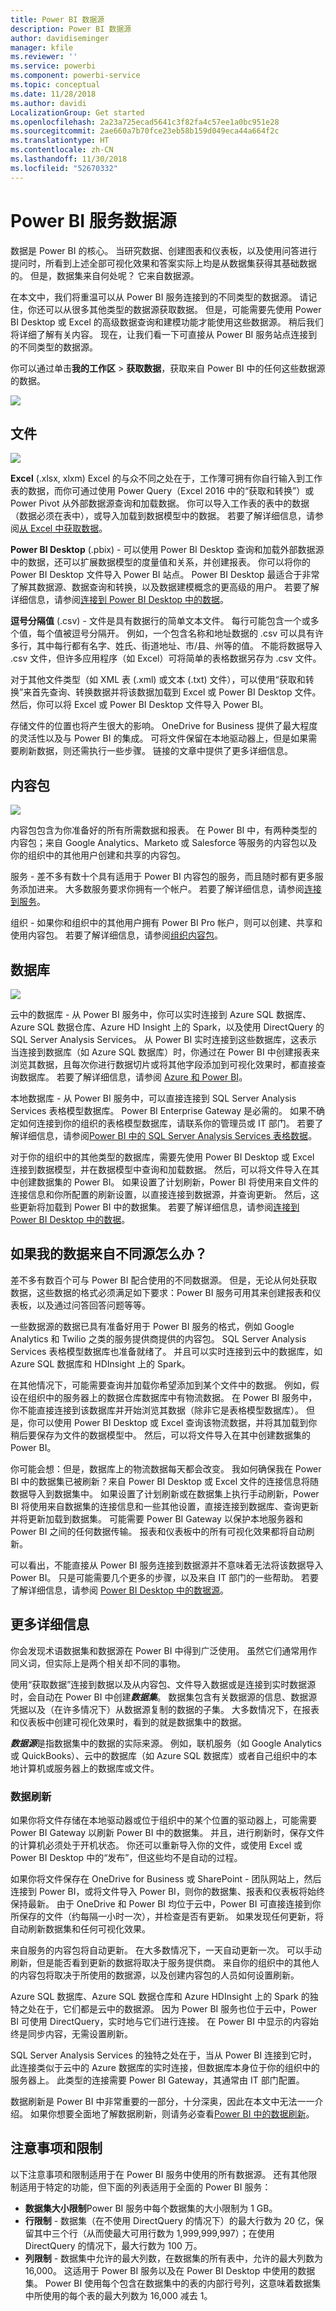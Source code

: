 ```yaml
---
title: Power BI 数据源
description: Power BI 数据源
author: davidiseminger
manager: kfile
ms.reviewer: ''
ms.service: powerbi
ms.component: powerbi-service
ms.topic: conceptual
ms.date: 11/28/2018
ms.author: davidi
LocalizationGroup: Get started
ms.openlocfilehash: 2a23a725ecad5641c3f82fa4c57ee1a0bc951e28
ms.sourcegitcommit: 2ae660a7b70fce23eb58b159d049eca44a664f2c
ms.translationtype: HT
ms.contentlocale: zh-CN
ms.lasthandoff: 11/30/2018
ms.locfileid: "52670332"
---
```

# <a name="data-sources-for-the-power-bi-service"></a>Power BI 服务数据源
数据是 Power BI 的核心。 当研究数据、创建图表和仪表板，以及使用问答进行提问时，所看到上述全部可视化效果和答案实际上均是从数据集获得其基础数据的。 但是，数据集来自何处呢？ 它来自数据源。

在本文中，我们将重温可以从 Power BI 服务连接到的不同类型的数据源。 请记住，你还可以从很多其他类型的数据源获取数据。 但是，可能需要先使用 Power BI Desktop 或 Excel 的高级数据查询和建模功能才能使用这些数据源。 稍后我们将详细了解有关内容。 现在，让我们看一下可直接从 Power BI 服务站点连接到的不同类型的数据源。

你可以通过单击**我的工作区** > **获取数据**，获取来自 Power BI 中的任何这些数据源的数据。

![](media/service-get-data/pbi_getdata_startscreen.png)

## <a name="files"></a>文件
![](media/service-get-data/pbi_getdata_files.png)

**Excel** (.xlsx, xlxm) Excel 的与众不同之处在于，工作薄可拥有你自行输入到工作表的数据，而你可通过使用 Power Query（Excel 2016 中的“获取和转换”）或 Power Pivot 从外部数据源查询和加载数据。 你可以导入工作表的表中的数据（数据必须在表中），或导入加载到数据模型中的数据。 若要了解详细信息，请参阅[从 Excel 中获取数据](service-get-data-from-files.md)。

**Power BI Desktop** (.pbix) - 可以使用 Power BI Desktop 查询和加载外部数据源中的数据，还可以扩展数据模型的度量值和关系，并创建报表。 你可以将你的 Power BI Desktop 文件导入 Power BI 站点。 Power BI Desktop 最适合于非常了解其数据源、数据查询和转换，以及数据建模概念的更高级的用户。 若要了解详细信息，请参阅[连接到 Power BI Desktop 中的数据](desktop-connect-to-data.md)。

**逗号分隔值** (.csv) - 文件是具有数据行的简单文本文件。 每行可能包含一个或多个值，每个值被逗号分隔开。 例如，一个包含名称和地址数据的 .csv 可以具有许多行，其中每行都有名字、姓氏、街道地址、市/县、州等的值。 不能将数据导入 .csv 文件，但许多应用程序（如 Excel）可将简单的表格数据另存为 .csv 文件。

对于其他文件类型（如 XML 表 (.xml) 或文本 (.txt) 文件），可以使用“获取和转换”来首先查询、转换数据并将该数据加载到 Excel 或 Power BI Desktop 文件。 然后，你可以将 Excel 或 Power BI Desktop 文件导入 Power BI。

存储文件的位置也将产生很大的影响。 OneDrive for Business 提供了最大程度的灵活性以及与 Power BI 的集成。 可将文件保留在本地驱动器上，但是如果需要刷新数据，则还需执行一些步骤。 链接的文章中提供了更多详细信息。

## <a name="content-packs"></a>内容包
![](media/service-get-data/pbi_getdata_contentpacks.png)

内容包包含为你准备好的所有所需数据和报表。 在 Power BI 中，有两种类型的内容包；来自 Google Analytics、Marketo 或 Salesforce 等服务的内容包以及你的组织中的其他用户创建和共享的内容包。

服务 - 差不多有数十个具有适用于 Power BI 内容包的服务，而且随时都有更多服务添加进来。 大多数服务要求你拥有一个帐户。 若要了解详细信息，请参阅[连接到服务](consumer/end-user-connect-to-services.md)。

组织 - 如果你和组织中的其他用户拥有 Power BI Pro 帐户，则可以创建、共享和使用内容包。 若要了解详细信息，请参阅[组织内容包](service-organizational-content-pack-introduction.md)。

## <a name="databases"></a>数据库
![](media/service-get-data/pbi_getdata_databases.png)

云中的数据库 - 从 Power BI 服务中，你可以实时连接到 Azure SQL 数据库、Azure SQL 数据仓库、Azure HD Insight 上的 Spark，以及使用 DirectQuery 的 SQL Server Analysis Services。 从 Power BI 实时连接到这些数据库，这表示当连接到数据库（如 Azure SQL 数据库）时，你通过在 Power BI 中创建报表来浏览其数据，且每次你进行数据切片或将其他字段添加到可视化效果时，都直接查询数据库。 若要了解详细信息，请参阅 [Azure 和 Power BI](service-azure-and-power-bi.md)。

本地数据库 - 从 Power BI 服务中，可以直接连接到 SQL Server Analysis Services 表格模型数据库。 Power BI Enterprise Gateway 是必需的。 如果不确定如何连接到你的组织的表格模型数据库，请联系你的管理员或 IT 部门。 若要了解详细信息，请参阅[Power BI 中的 SQL Server Analysis Services 表格数据](sql-server-analysis-services-tabular-data.md)。

对于你的组织中的其他类型的数据库，需要先使用 Power BI Desktop 或 Excel 连接到数据模型，并在数据模型中查询和加载数据。 然后，可以将文件导入在其中创建数据集的 Power BI。 如果设置了计划刷新，Power BI 将使用来自文件的连接信息和你所配置的刷新设置，以直接连接到数据源，并查询更新。 然后，这些更新将加载到 Power BI 中的数据集。 若要了解详细信息，请参阅[连接到 Power BI Desktop 中的数据](desktop-connect-to-data.md)。

## <a name="what-if-my-data-comes-from-a-different-source"></a>如果我的数据来自不同源怎么办？
差不多有数百个可与 Power BI 配合使用的不同数据源。 但是，无论从何处获取数据，这些数据的格式必须满足如下要求：Power BI 服务可用其来创建报表和仪表板，以及通过问答回答问题等等。

一些数据源的数据已具有准备好用于 Power BI 服务的格式，例如 Google Analytics 和 Twilio 之类的服务提供商提供的内容包。 SQL Server Analysis Services 表格模型数据库也准备就绪了。 并且可以实时连接到云中的数据库，如 Azure SQL 数据库和 HDInsight 上的 Spark。

在其他情况下，可能需要查询并加载你希望添加到某个文件中的数据。 例如，假设在组织中的服务器上的数据仓库数据库中有物流数据。 在 Power BI 服务中，你不能直接连接到该数据库并开始浏览其数据（除非它是表格模型数据库）。 但是，你可以使用 Power BI Desktop 或 Excel 查询该物流数据，并将其加载到你稍后要保存为文件的数据模型中。 然后，可以将文件导入在其中创建数据集的 Power BI。

你可能会想：但是，数据库上的物流数据每天都会改变。 我如何确保我在 Power BI 中的数据集已被刷新？来自 Power BI Desktop 或 Excel 文件的连接信息将随数据导入到数据集中。 如果设置了计划刷新或在数据集上执行手动刷新，Power BI 将使用来自数据集的连接信息和一些其他设置，直接连接到数据库、查询更新并将更新加载到数据集。 可能需要 Power BI Gateway 以保护本地服务器和 Power BI 之间的任何数据传输。 报表和仪表板中的所有可视化效果都将自动刷新。

可以看出，不能直接从 Power BI 服务连接到数据源并不意味着无法将该数据导入 Power BI。 只是可能需要几个更多的步骤，以及来自 IT 部门的一些帮助。 若要了解详细信息，请参阅 [Power BI Desktop 中的数据源](desktop-data-sources.md)。

## <a name="some-more-details"></a>更多详细信息
你会发现术语数据集和数据源在 Power BI 中得到广泛使用。 虽然它们通常用作同义词，但实际上是两个相关却不同的事物。

使用“获取数据”连接到数据以及从内容包、文件导入数据或是连接到实时数据源时，会自动在 Power BI 中创建***数据集***。 数据集包含有关数据源的信息、数据源凭据以及（在许多情况下）从数据源复制的数据的子集。 大多数情况下，在报表和仪表板中创建可视化效果时，看到的就是数据集中的数据。

***数据源***是指数据集中的数据的实际来源。 例如，联机服务（如 Google Analytics 或 QuickBooks）、云中的数据库（如 Azure SQL 数据库）或者自己组织中的本地计算机或服务器上的数据库或文件。

### <a name="data-refresh"></a>数据刷新
如果你将文件存储在本地驱动器或位于组织中的某个位置的驱动器上，可能需要 Power BI Gateway 以刷新 Power BI 中的数据集。 并且，进行刷新时，保存文件的计算机必须处于开机状态。 你还可以重新导入你的文件，或使用 Excel 或 Power BI Desktop 中的“发布”，但这些均不是自动的过程。

如果你将文件保存在 OneDrive for Business 或 SharePoint - 团队网站上，然后连接到 Power BI，或将文件导入 Power BI，则你的数据集、报表和仪表板将始终保持最新。 由于 OneDrive 和 Power BI 均位于云中，Power BI 可直接连接到你所保存的文件（约每隔一小时一次），并检查是否有更新。 如果发现任何更新，将自动刷新数据集和任何可视化效果。

来自服务的内容包将自动更新。 在大多数情况下，一天自动更新一次。 可以手动刷新，但是能否看到更新的数据将取决于服务提供商。 来自你的组织中的其他人的内容包将取决于所使用的数据源，以及创建内容包的人员如何设置刷新。

Azure SQL 数据库、Azure SQL 数据仓库和 Azure HDInsight 上的 Spark 的独特之处在于，它们都是云中的数据源。 因为 Power BI 服务也位于云中，Power BI 可使用 DirectQuery，实时地与它们进行连接。 在 Power BI 中显示的内容始终是同步内容，无需设置刷新。

SQL Server Analysis Services 的独特之处在于，当从 Power BI 连接到它时，此连接类似于云中的 Azure 数据库的实时连接，但数据库本身位于你的组织中的服务器上。 此类型的连接需要 Power BI Gateway，其通常由 IT 部门配置。

数据刷新是 Power BI 中非常重要的一部分，十分深奥，因此在本文中无法一一介绍。 如果你想要全面地了解数据刷新，则请务必查看[Power BI 中的数据刷新](refresh-data.md)。

## <a name="considerations-and-limitations"></a>注意事项和限制
以下注意事项和限制适用于在 Power BI 服务中使用的所有数据源。 还有其他限制适用于特定的功能，但下面的列表适用于全面的 Power BI 服务：

* **数据集大小限制**Power BI 服务中每个数据集的大小限制为 1 GB。
* **行限制** - 数据集（在不使用 DirectQuery 的情况下）的最大行数为 20 亿，保留其中三个行（从而使最大可用行数为 1,999,999,997）；在使用 DirectQuery 的情况下，最大行数为 100 万。
* **列限制** - 数据集中允许的最大列数，在数据集的所有表中，允许的最大列数为 16,000。 这适用于 Power BI 服务以及在 Power BI Desktop 中使用的数据集。 Power BI 使用每个包含在数据集中的表的内部行号列，这意味着数据集中所使用的每个表的最大列数为 16,000 减去 1。

